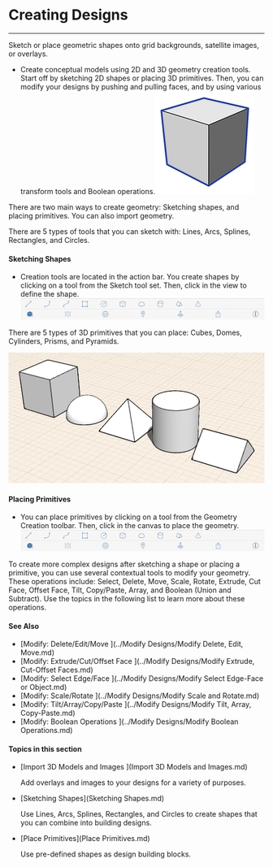 # Creating Designs

----

Sketch or place geometric shapes onto grid backgrounds, satellite images, or overlays.
 
* Create conceptual models using 2D and 3D geometry creation tools. Start off by sketching 2D shapes or placing 3D primitives. Then, you can modify your designs by pushing and pulling faces, and by using various transform tools and Boolean operations.![](Images/GUID-08D9B90C-BE55-4596-BFFB-3436E9D2A939-low.png)

There are two main ways to create geometry: Sketching shapes, and placing primitives. You can also import geometry.

There are 5 types of tools that you can sketch with: Lines, Arcs, Splines, Rectangles, and Circles.

#### Sketching Shapes

* Creation tools are located in the action bar. You create shapes by clicking on a tool from the Sketch tool set. Then, click in the view to define the shape.![](Images/GUID-EB106710-096D-4A0C-88BB-2F0A9BFC2E27-low.png)

There are 5 types of 3D primitives that you can place: Cubes, Domes, Cylinders, Prisms, and Pyramids.

![](Images/GUID-D7198AD2-9AC0-49EE-B6D7-3A467D0DCF68-low.png)

#### Placing Primitives

* You can place primitives by clicking on a tool from the Geometry Creation toolbar. Then, click in the canvas to place the geometry.![](Images/GUID-EB106710-096D-4A0C-88BB-2F0A9BFC2E27-low.png)

To create more complex designs after sketching a shape or placing a primitive, you can use several contextual tools to modify your geometry. These operations include: Select, Delete, Move, Scale, Rotate, Extrude, Cut Face, Offset Face, Tilt, Copy/Paste, Array, and Boolean (Union and Subtract). Use the topics in the following list to learn more about these operations.

#### See Also

* [Modify: Delete/Edit/Move ](../Modify Designs/Modify Delete, Edit, Move.md)
* [Modify: Extrude/Cut/Offset Face ](../Modify Designs/Modify Extrude, Cut-Offset Faces.md)
* [Modify: Select Edge/Face ](../Modify Designs/Modify Select Edge-Face or Object.md)
* [Modify: Scale/Rotate ](../Modify Designs/Modify Scale and Rotate.md)
* [Modify: Tilt/Array/Copy/Paste ](../Modify Designs/Modify Tilt, Array, Copy-Paste.md)
* [Modify: Boolean Operations ](../Modify Designs/Modify Boolean Operations.md)

  

#### Topics in this section

* [Import 3D Models and Images ](Import 3D Models and Images.md)
    
    Add overlays and images to your designs for a variety of purposes.
* [Sketching Shapes](Sketching Shapes.md)
    
    Use Lines, Arcs, Splines, Rectangles, and Circles to create shapes that you can combine into building designs.
* [Place Primitives](Place Primitives.md)
    
    Use pre-defined shapes as design building blocks.

